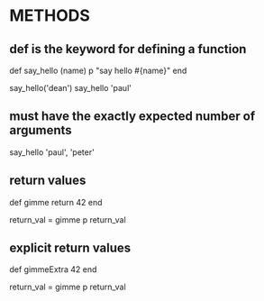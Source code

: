 # METHODS

## def is the keyword for defining a function

def say_hello (name)
  p "say hello #{name}"
end

say_hello('dean')
say_hello 'paul'

## must have the exactly expected number of arguments

say_hello 'paul', 'peter'


## return values

def gimme 
  return 42
end

return_val = gimme
p return_val

## explicit return values

def gimmeExtra 
  42
end

return_val = gimme
p return_val

